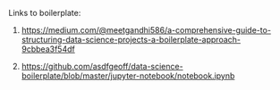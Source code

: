 Links to boilerplate:

1. https://medium.com/@meetgandhi586/a-comprehensive-guide-to-structuring-data-science-projects-a-boilerplate-approach-9cbbea3f54df

2. https://github.com/asdfgeoff/data-science-boilerplate/blob/master/jupyter-notebook/notebook.ipynb